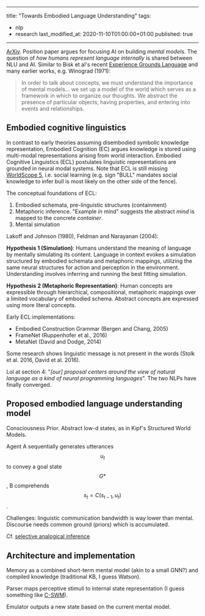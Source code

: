 
---
title: "Towards Embodied Language Understanding"
tags:
  - nlp
  - research
last_modified_at: 2020-11-10T01:00:00+01:00
published: true
---


[ArXiv](https://arxiv.org/pdf/2005.00311.pdf). Position paper argues for
focusing AI on building *mental models*. The question of *how humans represent
language internally* is shared between NLU and AI. Similar to Bisk et al's
recent [Experience Grounds Language](https://arxiv.org/pdf/2004.10151.pdf) and
many earlier works, e.g. Winograd (1971):

> In order to talk about concepts, we must understand the importance of mental
> models... we set up a model of the world which serves as a framework in which
> to organize our thoughts. We abstract the presence of particular objects,
> having properties, and entering into events and relationships.


## Embodied cognitive linguistics

In contrast to early theories assuming disembodied symbolic knowledge
representation, Embodied Cognition (EC) argues knowledge is stored using
multi-modal representations arising from world interaction. Embodied Cognitive
Linguistics (ECL) postulates linguistic representations are grounded in neural
modal systems. Note that ECL is still missing [WorldScope
5](https://arxiv.org/pdf/2004.10151.pdf), i.e.  social learning (e.g. sign
"BULL" mandates social knowledge to infer bull is most likely on the other side
of the fence).

The conceptual foundations of ECL:
1. Embodied schemata, pre-linguistic structures (containment)
2. Metaphoric inference. "Example *in* mind" suggests the abstract *mind* is
   mapped to the concrete *container*.
3. Mental simulation

Lakoff and Johnson (1980), Feldman and Narayanan (2004):

**Hypothesis 1 (Simulation)**: Humans understand the meaning of language by
mentally simulating its content. Language in context evokes a simulation
structured by embodied schemata and metaphoric mappings, utilizing the same
neural structures for action and perception in the environment. Understanding
involves inferring and running the best fitting simulation.

**Hypothesis 2 (Metaphoric Representation)**: Human concepts are expressible
through hierarchical, compositional, metaphoric mappings over a limited
vocabulary of embodied schema. Abstract concepts are expressed using more
literal concepts.

Early ECL implementations:
* Embodied Construction Grammar (Bergen and Chang, 2005)
* FrameNet (Ruppenhofer et al., 2016)
* MetaNet (David and Dodge, 2014)

Some research shows linguistic message is not present in the words (Stolk et al.
2016, David et al. 2016).

Lol at section 4: "*[our] proposal centers around the view of natural language as
a kind of neural programming languages*". The two NLPs have finally converged.


## Proposed embodied language understanding model

Consciousness Prior.
Abstract low-d states, as in Kipf's Structured World Models.

Agent A sequentially generates utterances $$u_t$$ to convey a goal state $$G*$$,
B comprehends $$s_t=C(s_{t-1},u_t)$$.

Challenges: linguistic communication bandwidth is way lower than mental.
Discourse needs common ground (priors) which is accumulated.

Cf. [selective analogical inference](https://groups.psych.northwestern.edu/gentner/papers/gentner&Forbus_2011.pdf)


## Architecture and implementation

Memory as a combined short-term mental model (akin to a small GNN?)
and compiled knowledge (traditional KB, I guess Watson).

Parser maps perceptive stimuli to internal state representation (I guess
something like [C-SWM](https://arxiv.org/abs/1911.12247)).

Emulator outputs a new state based on the current mental model.

